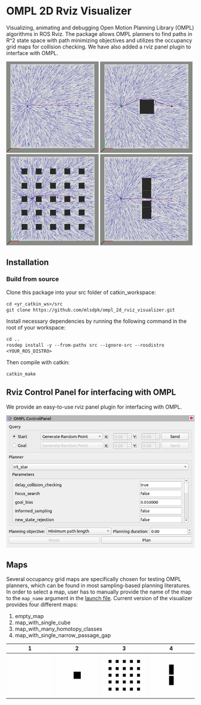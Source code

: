 # OMPL 2D Rviz Visualizer

Visualizing, animating and debugging Open Motion Planning Library (OMPL) algorithms in ROS Rviz. The package allows OMPL planners to find paths in R^2 state space with path minimizing objectives and utilizes the occupancy grid maps for collision checking. We have also added a rviz panel plugin to interface with OMPL.

<p float="left">
  <img src="assets/empty_map1.png" width="49%" />
  <img src="assets/map_with_single_cube1.png" width="49%" /> 
  <img src="assets/map_with_many_homotopy_classes1.png" width="49%" />
  <img src="assets/map_with_single_narrow_passage_gap1.png" width="49%" />
</p>


## Installation

### Build from source

Clone this package into your src folder of catkin_workspace:
```
cd <yr_catkin_ws>/src
git clone https://github.com/mlsdpk/ompl_2d_rviz_visualizer.git
```

Install necessary dependencies by running the following command in the root of your workspace:
```
cd ..
rosdep install -y --from-paths src --ignore-src --rosdistro <YOUR_ROS_DISTRO>
```

Then compile with catkin:
```
catkin_make
```

## Rviz Control Panel for interfacing with OMPL

We provide an easy-to-use rviz panel plugin for interfacing with OMPL.

![](assets/rviz_panel.png)

## Maps

Several occupancy grid maps are specifically chosen for testing OMPL planners, which can be found in most sampling-based planning literatures. In order to select a map, user has to manually provide the name of the map to the `map_name` argument in the [launch file](https://github.com/mlsdpk/ompl_2d_rviz_visualizer/blob/master/ompl_2d_rviz_visualizer_ros/launch/visualizer.launch). Current version of the visualizer provides four different maps:
1. empty_map
2. map_with_single_cube
3. map_with_many_homotopy_classes
4. map_with_single_narrow_passage_gap

1  | 2 | 3 | 4             
:-:|:-:|:-:|:-:
<img src="assets/empty_map0.png" width="200"/>|<img src="assets/map_with_single_cube0.png" width="200"/>|<img src="assets/map_with_many_homotopy_classes0.png" width="200"/>|<img src="assets/map_with_single_narrow_passage_gap0.png" width="200"/>
